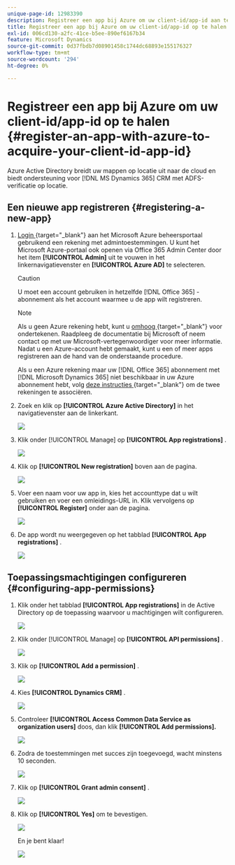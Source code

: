 ```yaml
---
unique-page-id: 12983390
description: Registreer een app bij Azure om uw client-id/app-id aan te schaffen - Marketo Docs - Productdocumentatie
title: Registreer een app bij Azure om uw client-id/app-id op te halen
exl-id: 006cd130-a2fc-41ce-b5ee-890ef6167b34
feature: Microsoft Dynamics
source-git-commit: 0d37fbdb7d08901458c1744dc68893e155176327
workflow-type: tm+mt
source-wordcount: '294'
ht-degree: 0%

---
```


# Registreer een app bij Azure om uw client-id/app-id op te halen {#register-an-app-with-azure-to-acquire-your-client-id-app-id}

Azure Active Directory breidt uw mappen op locatie uit naar de cloud en biedt ondersteuning voor [!DNL MS Dynamics 365] CRM met ADFS-verificatie op locatie.

## Een nieuwe app registreren {#registering-a-new-app}

1. [ Login ](https://login.microsoftonline.com/){target="_blank"} aan het Microsoft Azure beheersportaal gebruikend een rekening met admintoestemmingen. U kunt het Microsoft Azure-portaal ook openen via Office 365 Admin Center door het item **[!UICONTROL Admin]** uit te vouwen in het linkernavigatievenster en **[!UICONTROL Azure AD]** te selecteren.

   >[!CAUTION]
   >
   >U moet een account gebruiken in hetzelfde [!DNL Office 365] -abonnement als het account waarmee u de app wilt registreren.

   >[!NOTE]
   >
   >Als u geen Azure rekening hebt, kunt u [ omhoog ](https://azure.microsoft.com/en-us/free/){target="_blank"} voor ondertekenen. Raadpleeg de documentatie bij Microsoft of neem contact op met uw Microsoft-vertegenwoordiger voor meer informatie. Nadat u een Azure-account hebt gemaakt, kunt u een of meer apps registreren aan de hand van de onderstaande procedure.
   >
   >
   >Als u een Azure rekening maar uw [!DNL Office 365] abonnement met [!DNL Microsoft Dynamics 365] niet beschikbaar in uw Azure abonnement hebt, volg [ deze instructies ](https://msdn.microsoft.com/office/office365/howto/setup-development-environment#bk_CreateAzureSubscription){target="_blank"} om de twee rekeningen te associëren.

1. Zoek en klik op **[!UICONTROL Azure Active Directory]** in het navigatievenster aan de linkerkant.

   ![](assets/two.png)

1. Klik onder [!UICONTROL Manage] op **[!UICONTROL App registrations]** .

   ![](assets/three.png)

1. Klik op **[!UICONTROL New registration]** boven aan de pagina.

   ![](assets/four.png)

1. Voer een naam voor uw app in, kies het accounttype dat u wilt gebruiken en voer een omleidings-URL in. Klik vervolgens op **[!UICONTROL Register]** onder aan de pagina.

   ![](assets/five.png)

1. De app wordt nu weergegeven op het tabblad **[!UICONTROL App registrations]** .

   ![](assets/six.png)

## Toepassingsmachtigingen configureren {#configuring-app-permissions}

1. Klik onder het tabblad **[!UICONTROL App registrations]** in de Active Directory op de toepassing waarvoor u machtigingen wilt configureren.

   ![](assets/seven.png)

1. Klik onder [!UICONTROL Manage] op **[!UICONTROL API permissions]** .

   ![](assets/eight.png)

1. Klik op **[!UICONTROL Add a permission]** .

   ![](assets/nine.png)

1. Kies **[!UICONTROL Dynamics CRM]** .

   ![](assets/ten.png)

1. Controleer **[!UICONTROL Access Common Data Service as organization users]** doos, dan klik **[!UICONTROL Add permissions].**

   ![](assets/eleven.png)

1. Zodra de toestemmingen met succes zijn toegevoegd, wacht minstens 10 seconden.

   ![](assets/twelve.png)

1. Klik op **[!UICONTROL Grant admin consent]** .

   ![](assets/thirteen.png)

1. Klik op **[!UICONTROL Yes]** om te bevestigen.

   ![](assets/fourteen.png)

   En je bent klaar!

   ![](assets/fifteen.png)
